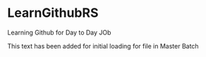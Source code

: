 # LearnGithubRS
Learning Github for Day to Day JOb

This text has been added for initial loading for file
in Master Batch

